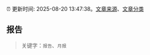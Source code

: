 :alarm_clock: 更新时间: 2025-08-20 13:47:38。[文章来源](/README.md)、[文章分类](/TAGS.md)

## 报告


> 关键字：`报告`、`月报`



